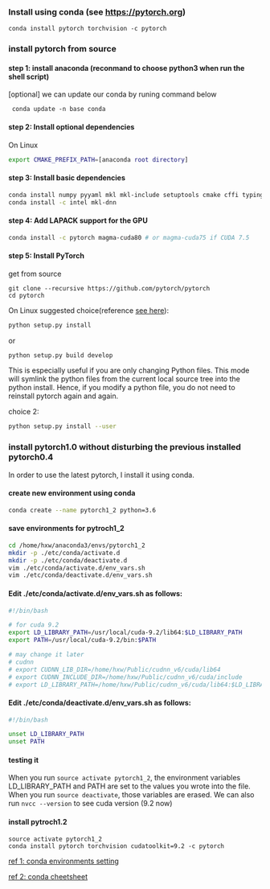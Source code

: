 
### Install using conda (see https://pytorch.org) 
```
conda install pytorch torchvision -c pytorch
```





### install pytorch from source

#### step 1: install anaconda (reconmand to choose python3 when run the shell script)
[optional] we can update our conda by runing command below
```
 conda update -n base conda
```

#### step 2: Install optional dependencies

On Linux
```bash
export CMAKE_PREFIX_PATH=[anaconda root directory]
```

#### step 3: Install basic dependencies
```bash
conda install numpy pyyaml mkl mkl-include setuptools cmake cffi typing
conda install -c intel mkl-dnn
```
#### step 4: Add LAPACK support for the GPU
```bash 
conda install -c pytorch magma-cuda80 # or magma-cuda75 if CUDA 7.5
```

#### step 5: Install PyTorch
get from source 
```
git clone --recursive https://github.com/pytorch/pytorch
cd pytorch 
```

On Linux
suggested choice(reference [see here](https://github.com/pytorch/pytorch/blob/master/CONTRIBUTING.md)):

```bash 
python setup.py install
```
or 
```bash
python setup.py build develop
```
This is especially useful if you are only changing Python files.
This mode will symlink the python files from the current local source tree into the python install.
Hence, if you modify a python file, you do not need to reinstall pytorch again and again.

choice 2: 

```bash
python setup.py install --user
```

### install pytorch1.0 without disturbing the previous installed pytorch0.4 
In order to use the latest pytorch, I install it using conda. 
#### create new environment using conda 
```bash 
conda create --name pytorch1_2 python=3.6 
```
#### save environments for pytroch1_2 
```bash 
cd /home/hxw/anaconda3/envs/pytorch1_2
mkdir -p ./etc/conda/activate.d
mkdir -p ./etc/conda/deactivate.d
vim ./etc/conda/activate.d/env_vars.sh
vim ./etc/conda/deactivate.d/env_vars.sh
```
#### Edit ./etc/conda/activate.d/env_vars.sh as follows:
```sh 
#!/bin/bash

# for cuda 9.2  
export LD_LIBRARY_PATH=/usr/local/cuda-9.2/lib64:$LD_LIBRARY_PATH 
export PATH=/usr/local/cuda-9.2/bin:$PATH

# may change it later 
# cudnn 
# export CUDNN_LIB_DIR=/home/hxw/Public/cudnn_v6/cuda/lib64  
# export CUDNN_INCLUDE_DIR=/home/hxw/Public/cudnn_v6/cuda/include 
# export LD_LIBRARY_PATH=/home/hxw/Public/cudnn_v6/cuda/lib64:$LD_LIBRARY_PATH

```
#### Edit ./etc/conda/deactivate.d/env_vars.sh as follows:
```sh 
#!/bin/bash 

unset LD_LIBRARY_PATH
unset PATH
``` 
#### testing it 
When you run ```source activate pytorch1_2```, the environment variables LD_LIBRARY_PATH and PATH are set to the values you wrote into the file. When you run ```source deactivate```, those variables are erased. We can also run ``nvcc --version`` to see cuda version (9.2 now)

#### install pytroch1.2 
```
source activate pytorch1_2 
conda install pytorch torchvision cudatoolkit=9.2 -c pytorch
```
[ref 1: conda environments setting](https://conda.io/projects/conda/en/latest/user-guide/tasks/manage-environments.html#macos-and-linux)

[ref 2: conda cheetsheet](https://docs.conda.io/projects/conda/en/4.6.0/_downloads/52a95608c49671267e40c689e0bc00ca/conda-cheatsheet.pdf)
